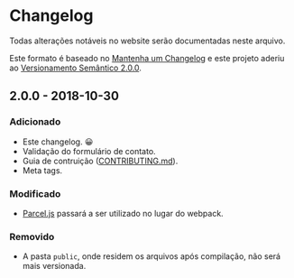 # Changelog

Todas alterações notáveis no website serão documentadas neste arquivo.

Este formato é baseado no [Mantenha um Changelog](https://keepachangelog.com/pt-BR/1.0.0/)
e este projeto aderiu ao
[Versionamento Semântico 2.0.0](https://semver.org/lang/pt-BR/spec/v2.0.0.html).


## 2.0.0 - 2018-10-30

### Adicionado

- Este changelog. 😀
- Validação do formulário de contato.
- Guia de contruição ([CONTRIBUTING.md](CONTRIBUTING.md)).
- Meta tags.

### Modificado

- [Parcel.js](https://pt.parceljs.org/) passará a ser utilizado no lugar do webpack.

### Removido

- A pasta `public`, onde residem os arquivos após compilação, não será mais versionada.
